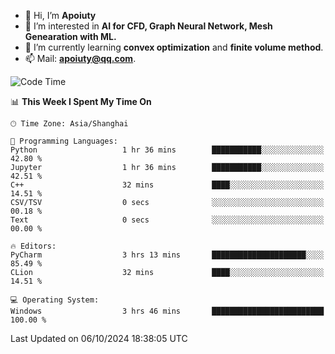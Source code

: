 - 👋 Hi, I’m **Apoiuty**
- 👀 I’m interested in **AI for CFD, Graph Neural Network, Mesh Genearation with ML.**
- 🌱 I’m currently learning **convex optimization** and **finite volume method**.
- 📫 Mail: **apoiuty@qq.com**.


<!--START_SECTION:waka-->
![Code Time](http://img.shields.io/badge/Code%20Time-1%2C285%20hrs%2050%20mins-blue)

📊 **This Week I Spent My Time On** 

```text
🕑︎ Time Zone: Asia/Shanghai

💬 Programming Languages: 
Python                   1 hr 36 mins        ███████████░░░░░░░░░░░░░░   42.80 % 
Jupyter                  1 hr 36 mins        ███████████░░░░░░░░░░░░░░   42.51 % 
C++                      32 mins             ████░░░░░░░░░░░░░░░░░░░░░   14.51 % 
CSV/TSV                  0 secs              ░░░░░░░░░░░░░░░░░░░░░░░░░   00.18 % 
Text                     0 secs              ░░░░░░░░░░░░░░░░░░░░░░░░░   00.00 % 

🔥 Editors: 
PyCharm                  3 hrs 13 mins       █████████████████████░░░░   85.49 % 
CLion                    32 mins             ████░░░░░░░░░░░░░░░░░░░░░   14.51 % 

💻 Operating System: 
Windows                  3 hrs 46 mins       █████████████████████████   100.00 % 
```


 Last Updated on 06/10/2024 18:38:05 UTC
<!--END_SECTION:waka-->



<!---
Apoiuty/Apoiuty is a ✨ special ✨ repository because its `README.md` (this file) appears on your GitHub profile.
You can click the Preview link to take a look at your changes.
--->

